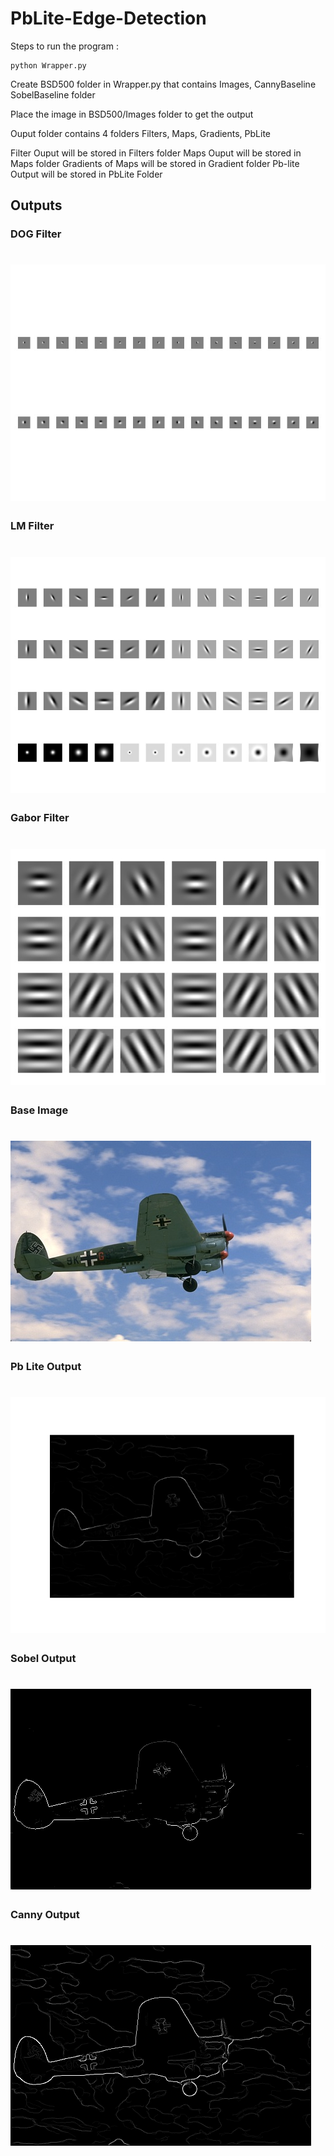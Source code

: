 # PbLite-Edge-Detection

Steps to run the program : 
```
python Wrapper.py 
```
Create BSD500 folder in Wrapper.py that contains Images, CannyBaseline SobelBaseline folder

Place the image in BSD500/Images folder to get the output

Ouput folder contains 4 folders Filters, Maps, Gradients, PbLite

Filter Ouput will be stored in Filters folder
Maps Ouput will be stored in Maps folder
Gradients of Maps will be stored in Gradient folder
Pb-lite Output will be stored in PbLite Folder 

## Outputs 
### DOG Filter
# ![dog](https://github.com/advaitp/PbLite-Edge-Detection/blob/main/DoG.jpg)

### LM Filter
# ![LM](https://github.com/advaitp/PbLite-Edge-Detection/blob/main/LMS.jpg)

### Gabor Filter
# ![gb](https://github.com/advaitp/PbLite-Edge-Detection/blob/main/Gabor.jpg)

### Base Image
# ![bi](https://github.com/advaitp/PbLite-Edge-Detection/blob/main/1i.jpg)

### Pb Lite Output
# ![pb](https://github.com/advaitp/PbLite-Edge-Detection/blob/main/PbEdge1.jpg)

### Sobel Output
# ![s](https://github.com/advaitp/PbLite-Edge-Detection/blob/main/1s.png)

### Canny Output
# ![c](https://github.com/advaitp/PbLite-Edge-Detection/blob/main/1.png)
